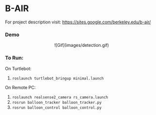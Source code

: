 # B-AIR
For project description visit: https://sites.google.com/berkeley.edu/b-air/

### Demo
  <p align="center">
    ![Gif](images/detection.gif)
  </p>

### To Run:
On Turtlebot:
1. `roslaunch turtlebot_bringup minimal.launch`

On Remote PC:
1. `roslaunch realsense2_camera rs_camera.launch`
2. `rosrun balloon_tracker balloon_tracker.py`
2. `rosrun balloon_control balloon_control.py`
